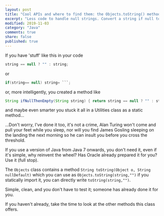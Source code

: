```yaml
---
layout: post
title: "Cool APIs and where to find them: the Objects.toString() method"
excerpt: "Less code to handle null strings. Convert a string if null to an empty string."
modified: 2019-11-03
category: "Java"
comments: true
share: false
published: true
---
```


If you have 'stuff' like this in your code 
```java
string == null ? "" : string;
```
or
```java
if(string== null) string= ```;
```
or, more intelligently, you created a method like
```java
String ifNullThenEmpty(String string) { return string == null ? "" : string;}
```
and maybe even smarter you stuck it all in a Utilities class as a static method...

...Don't worry, I've done it too, it's not a crime, Alan Turing won't come and pull your feet while you sleep, nor will you find James Gosling sleeping on the landing the next morning so he can insult you before you cross the threshold.

If you use a version of Java from Java 7 onwards, you don't need it, even if it's simple, why reinvent the wheel? Has Oracle already prepared it for you? Use it (full stop). 

The `Objects` class contains a method `String toString(Object o, String nullDefault)`
which you can use as `Objects.toString(string,"")` if you statically import it, you can directly write `toString(string,"")`.

Simple, clean, and you don't have to test it; someone has already done it for you.

If you haven't already, take the time to look at the other methods this class offers.